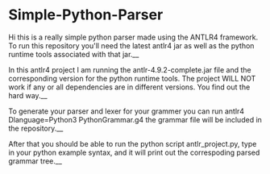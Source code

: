 # Simple-Python-Parser
Hi this is a really simple python parser made using the ANTLR4 framework. To run this repository you'll need the latest antlr4 jar as well as the python runtime tools associated with that jar.__

In this antlr4 project I am running the antlr-4.9.2-complete.jar file and the corresponding version for the python runtime tools. The project WILL NOT work if any or all dependencies are in different versions. You find out the hard way.__

To generate your parser and lexer for your grammer you can run antlr4 Dlanguage=Python3 PythonGrammar.g4 the grammar file will be included in the repository.__

After that you should be able to run the python script
antlr_project.py, type in your python example syntax, and it will print out the correspoding parsed grammar tree.__
